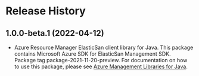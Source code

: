 # Release History

## 1.0.0-beta.1 (2022-04-12)

- Azure Resource Manager ElasticSan client library for Java. This package contains Microsoft Azure SDK for ElasticSan Management SDK.  Package tag package-2021-11-20-preview. For documentation on how to use this package, please see [Azure Management Libraries for Java](https://aka.ms/azsdk/java/mgmt).
